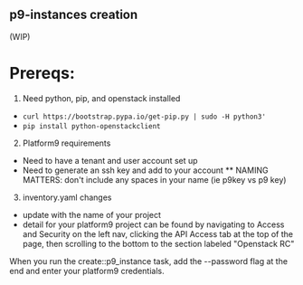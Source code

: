 ## p9-instances creation

(WIP)
# Prereqs:

1. Need python, pip, and openstack installed
* `curl https://bootstrap.pypa.io/get-pip.py | sudo -H python3'`
* `pip install python-openstackclient`

2. Platform9 requirements
* Need to have a tenant and user account set up 
* Need to generate an ssh key and add to your account 
** NAMING MATTERS: don't include any spaces in your name (ie p9key vs p9 key)

3. inventory.yaml changes
* update with the name of your project
* detail for your platform9 project can be found by navigating to Access and Security on the left nav, clicking the API Access tab at the top of the page, then scrolling to the bottom to the section labeled "Openstack RC"

When you run the create::p9_instance task, add the --password flag at the end and enter your platform9 credentials.

